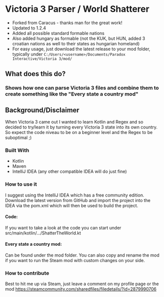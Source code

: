 # Victoria 3 Parser / World Shatterer

- Forked from Caracus - thanks man for the great work!
- Updated to 1.2.4
- Added all possible standard formable nations
- Also added hungary as formable (not the KUK, but HUN, added 3 croatian nations as well to their states as hungarian homeland)
- For easy usage, just download the latest release to your mod folder, typically under `C:/Users/<username>/Documents/Paradox Interactive/Victoria 3/mod/`

<!-- ABOUT THE PROJECT -->
## What does this do?

### Shows how one can parse Victoria 3 files and combine them to create something like the "Every state a country mod"

## Background/Disclaimer

When Victoria 3 came out I wanted to learn Kotlin and Regex and so decided to try/learn it by turning every Victoria 3 state into its own country.
So expect the code niveau to be on a beginner level and the Regex to be suboptimal ;)

### Built With

- Kotlin
- Maven
- IntelliJ IDEA (any other compatible IDEA will do just fine)

### How to use it
I suggest using the IntelliJ IDEA which has a free community edition. 
Download the latest version from GitHub and import the project into the IDEA via the pom.xml which will then be used to build the project.

#### Code:
If you want to take a look at the code you can start under src/main/kotlin/.../ShatterTheWorld.kt

#### Every state a country mod:
Can be found under the mod folder. You can also copy and rename the mod if you want to run the Steam mod with custom changes on your side.

### How to contribute
Best to hit me up via Steam, just leave a comment on my profile page or the mod
https://steamcommunity.com/sharedfiles/filedetails/?id=2879990706
